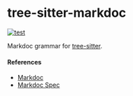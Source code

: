 # tree-sitter-markdoc

[![test](https://github.com/markdoc-extra/tree-sitter-markdoc/actions/workflows/ci.yml/badge.svg)](https://github.com/markdoc-extra/tree-sitter-markdoc/actions/workflows/ci.yml)

Markdoc grammar for [tree-sitter][].

[tree-sitter]: https://github.com/tree-sitter/tree-sitter

#### References

- [Markdoc](https://github.com/markdoc/markdoc)
- [Markdoc Spec](https://markdoc.dev/spec)
